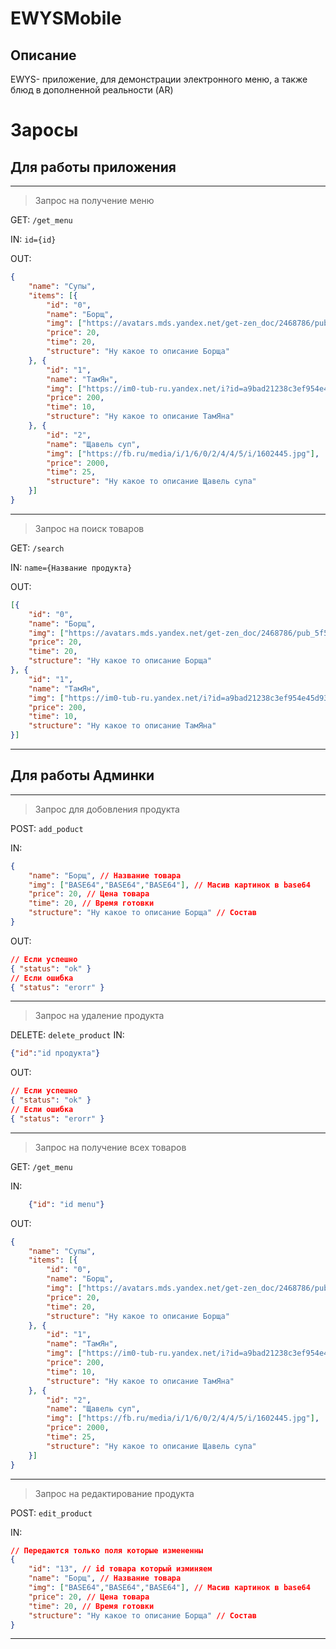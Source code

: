 # EWYSMobile

## Описание

EWYS- приложение, для демонстрации электронного меню, а также блюд в дополненной реальности (AR)


# Заросы

## Для работы приложения


---
> Запрос на получение меню

GET: `/get_menu`

IN: `id={id}`

OUT:
```json
{
    "name": "Супы",
    "items": [{
        "id": "0",
        "name": "Борщ",
        "img": ["https://avatars.mds.yandex.net/get-zen_doc/2468786/pub_5f5f3d7e93cc6c72ff0b8396_5f5f40c993cc6c72ff121b84/scale_1200", "https://avatars.mds.yandex.net/get-zen_doc/2468786/pub_5f5f3d7e93cc6c72ff0b8396_5f5f40c993cc6c72ff121b84/scale_1200"],
        "price": 20,
        "time": 20,
        "structure": "Ну какое то описание Борща"
    }, {
        "id": "1",
        "name": "ТамЯн",
        "img": ["https://im0-tub-ru.yandex.net/i?id=a9bad21238c3ef954e45d932a8e64d29&n=13&exp=1"],
        "price": 200,
        "time": 10,
        "structure": "Ну какое то описание ТамЯна"
    }, {
        "id": "2",
        "name": "Щавель суп",
        "img": ["https://fb.ru/media/i/1/6/0/2/4/4/5/i/1602445.jpg"],
        "price": 2000,
        "time": 25,
        "structure": "Ну какое то описание Щавель супа"
    }]
}
```

---
> Запрос на поиск товаров

GET: `/search`

IN: `name={Название продукта}`

OUT:

```json
[{
    "id": "0",
    "name": "Борщ",
    "img": ["https://avatars.mds.yandex.net/get-zen_doc/2468786/pub_5f5f3d7e93cc6c72ff0b8396_5f5f40c993cc6c72ff121b84/scale_1200", "https://avatars.mds.yandex.net/get-zen_doc/2468786/pub_5f5f3d7e93cc6c72ff0b8396_5f5f40c993cc6c72ff121b84/scale_1200"],
    "price": 20,
    "time": 20,
    "structure": "Ну какое то описание Борща"
}, {
    "id": "1",
    "name": "ТамЯн",
    "img": ["https://im0-tub-ru.yandex.net/i?id=a9bad21238c3ef954e45d932a8e64d29&n=13&exp=1"],
    "price": 200,
    "time": 10,
    "structure": "Ну какое то описание ТамЯна"
}]
```
---

## Для работы Админки

---
> Запрос для добовления продукта

POST: `add_poduct`

IN:

```json
{
    "name": "Борщ", // Название товара
    "img": ["BASE64","BASE64","BASE64"], // Масив картинок в base64
    "price": 20, // Цена товара
    "time": 20, // Время готовки
    "structure": "Ну какое то описание Борща" // Состав
}
```

OUT:

```json
// Если успешно
{ "status": "ok" }
// Если ошибка
{ "status": "erorr" }
```

---

> Запрос на удаление продукта

DELETE: `delete_product`
IN:

```json
{"id":"id продукта"}
```

OUT:

```json
// Если успешно
{ "status": "ok" }
// Если ошибка
{ "status": "erorr" }
```
---

> Запрос на получение всех товаров

GET: `/get_menu`

IN:
```json
    {"id": "id menu"}
```

OUT:

```json
{
    "name": "Супы",
    "items": [{
        "id": "0",
        "name": "Борщ",
        "img": ["https://avatars.mds.yandex.net/get-zen_doc/2468786/pub_5f5f3d7e93cc6c72ff0b8396_5f5f40c993cc6c72ff121b84/scale_1200", "https://avatars.mds.yandex.net/get-zen_doc/2468786/pub_5f5f3d7e93cc6c72ff0b8396_5f5f40c993cc6c72ff121b84/scale_1200"],
        "price": 20,
        "time": 20,
        "structure": "Ну какое то описание Борща"
    }, {
        "id": "1",
        "name": "ТамЯн",
        "img": ["https://im0-tub-ru.yandex.net/i?id=a9bad21238c3ef954e45d932a8e64d29&n=13&exp=1"],
        "price": 200,
        "time": 10,
        "structure": "Ну какое то описание ТамЯна"
    }, {
        "id": "2",
        "name": "Щавель суп",
        "img": ["https://fb.ru/media/i/1/6/0/2/4/4/5/i/1602445.jpg"],
        "price": 2000,
        "time": 25,
        "structure": "Ну какое то описание Щавель супа"
    }]
}
```
---

> Запрос на редактирование продукта

POST: `edit_product`

IN:


```json
// Передаются только поля которые измененны
{
    "id": "13", // id товара который изминяем
    "name": "Борщ", // Название товара
    "img": ["BASE64","BASE64","BASE64"], // Масив картинок в base64
    "price": 20, // Цена товара
    "time": 20, // Время готовки
    "structure": "Ну какое то описание Борща" // Состав
}
```
---
